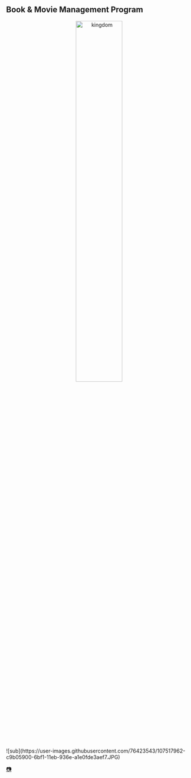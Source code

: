 
## Book & Movie Management Program

<p align="center">
	<img src="https://user-images.githubusercontent.com/76423543/107517831-9a99e780-6bf1-11eb-9b92-6333cc880597.JPG" alt="kingdom" width="50%" height="50%"/>
</p>
![sub](https://user-images.githubusercontent.com/76423543/107517962-c9b05900-6bf1-11eb-936e-a1e0fde3aef7.JPG)

[:camera:](https://drive.google.com/file/d/1L5m0KZiBXUqCtbJYToKg9sVf1XJednkv/view?usp=sharing)


